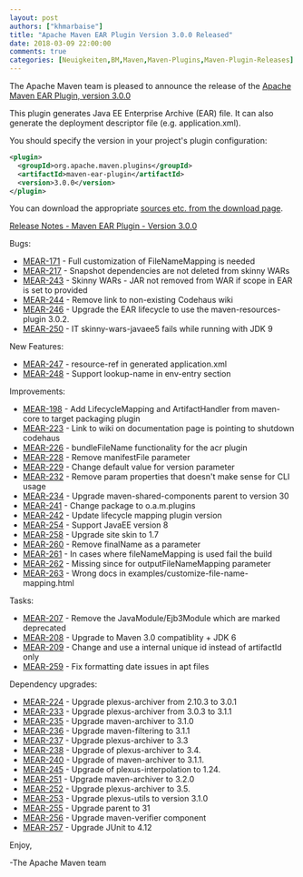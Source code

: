 ```yaml
---
layout: post
authors: ["khmarbaise"]
title: "Apache Maven EAR Plugin Version 3.0.0 Released"
date: 2018-03-09 22:00:00
comments: true
categories: [Neuigkeiten,BM,Maven,Maven-Plugins,Maven-Plugin-Releases]
---
```

The Apache Maven team is pleased to announce the release of the 
[Apache Maven EAR Plugin, version 3.0.0](https://maven.apache.org/plugins/maven-ear-plugin/)

This plugin generates Java EE Enterprise Archive (EAR) file. It can also
generate the deployment descriptor file (e.g. application.xml).

You should specify the version in your project's plugin configuration:

```xml
<plugin>
  <groupId>org.apache.maven.plugins</groupId>
  <artifactId>maven-ear-plugin</artifactId>
  <version>3.0.0</version>
</plugin>
```

You can download the appropriate [sources etc. from the download page](https://maven.apache.org/plugins/maven-ear-plugin/download.cgi).
 

<!-- more -->

[Release Notes - Maven EAR Plugin - Version 3.0.0](https://issues.apache.org/jira/secure/ReleaseNote.jspa?projectId=12317422&amp;version=12330696)

Bugs:

 * [MEAR-171](https://issues.apache.org/jira/browse/MEAR-171) - Full customization of FileNameMapping is needed
 * [MEAR-217](https://issues.apache.org/jira/browse/MEAR-217) - Snapshot dependencies are not deleted from skinny WARs
 * [MEAR-243](https://issues.apache.org/jira/browse/MEAR-243) - Skinny WARs - JAR not removed from WAR if scope in EAR is set to provided
 * [MEAR-244](https://issues.apache.org/jira/browse/MEAR-244) - Remove link to non-existing Codehaus wiki
 * [MEAR-246](https://issues.apache.org/jira/browse/MEAR-246) - Upgrade the EAR lifecycle to use the maven-resources-plugin 3.0.2.
 * [MEAR-250](https://issues.apache.org/jira/browse/MEAR-250) - IT skinny-wars-javaee5 fails while running with JDK 9

New Features:

 * [MEAR-247](https://issues.apache.org/jira/browse/MEAR-247) - resource-ref in generated application.xml
 * [MEAR-248](https://issues.apache.org/jira/browse/MEAR-248) - Support lookup-name in env-entry section

Improvements:

 * [MEAR-198](https://issues.apache.org/jira/browse/MEAR-198) - Add LifecycleMapping and ArtifactHandler from maven-core to target packaging plugin
 * [MEAR-223](https://issues.apache.org/jira/browse/MEAR-223) - Link to wiki on documentation page is pointing to shutdown codehaus
 * [MEAR-226](https://issues.apache.org/jira/browse/MEAR-226) - bundleFileName functionality for the acr plugin
 * [MEAR-228](https://issues.apache.org/jira/browse/MEAR-228) - Remove manifestFile parameter
 * [MEAR-229](https://issues.apache.org/jira/browse/MEAR-229) - Change default value for version parameter
 * [MEAR-232](https://issues.apache.org/jira/browse/MEAR-232) - Remove param properties that doesn't make sense for CLI usage
 * [MEAR-234](https://issues.apache.org/jira/browse/MEAR-234) - Upgrade maven-shared-components parent to version 30
 * [MEAR-241](https://issues.apache.org/jira/browse/MEAR-241) - Change package to o.a.m.plugins
 * [MEAR-242](https://issues.apache.org/jira/browse/MEAR-242) - Update lifecycle mapping plugin version
 * [MEAR-254](https://issues.apache.org/jira/browse/MEAR-254) - Support JavaEE version 8
 * [MEAR-258](https://issues.apache.org/jira/browse/MEAR-258) - Upgrade site skin to 1.7
 * [MEAR-260](https://issues.apache.org/jira/browse/MEAR-260) - Remove finalName as a parameter
 * [MEAR-261](https://issues.apache.org/jira/browse/MEAR-261) - In cases where fileNameMapping is used fail the build
 * [MEAR-262](https://issues.apache.org/jira/browse/MEAR-262) - Missing since for outputFileNameMapping parameter
 * [MEAR-263](https://issues.apache.org/jira/browse/MEAR-263) - Wrong docs in examples/customize-file-name-mapping.html

Tasks:

 * [MEAR-207](https://issues.apache.org/jira/browse/MEAR-207) - Remove the JavaModule/Ejb3Module which are marked deprecated
 * [MEAR-208](https://issues.apache.org/jira/browse/MEAR-208) - Upgrade to Maven 3.0 compatiblity + JDK 6
 * [MEAR-209](https://issues.apache.org/jira/browse/MEAR-209) - Change and use a internal unique id instead of artifactId only
 * [MEAR-259](https://issues.apache.org/jira/browse/MEAR-259) - Fix formatting date issues in apt files

Dependency upgrades:

 * [MEAR-224](https://issues.apache.org/jira/browse/MEAR-224) - Upgrade plexus-archiver from 2.10.3 to 3.0.1
 * [MEAR-233](https://issues.apache.org/jira/browse/MEAR-233) - Upgrade plexus-archiver from 3.0.3 to 3.1.1
 * [MEAR-235](https://issues.apache.org/jira/browse/MEAR-235) - Upgrade maven-archiver to 3.1.0
 * [MEAR-236](https://issues.apache.org/jira/browse/MEAR-236) - Upgrade maven-filtering to 3.1.1
 * [MEAR-237](https://issues.apache.org/jira/browse/MEAR-237) - Upgrade plexus-archiver to 3.3
 * [MEAR-238](https://issues.apache.org/jira/browse/MEAR-238) - Upgrade of plexus-archiver to 3.4.
 * [MEAR-240](https://issues.apache.org/jira/browse/MEAR-240) - Upgrade of maven-archiver to 3.1.1.
 * [MEAR-245](https://issues.apache.org/jira/browse/MEAR-245) - Upgrade of plexus-interpolation to 1.24.
 * [MEAR-251](https://issues.apache.org/jira/browse/MEAR-251) - Upgrade maven-archiver to 3.2.0
 * [MEAR-252](https://issues.apache.org/jira/browse/MEAR-252) - Upgrade plexus-archiver to 3.5.
 * [MEAR-253](https://issues.apache.org/jira/browse/MEAR-253) - Upgrade plexus-utils to version 3.1.0
 * [MEAR-255](https://issues.apache.org/jira/browse/MEAR-255) - Upgrade parent to 31
 * [MEAR-256](https://issues.apache.org/jira/browse/MEAR-256) - Upgrade maven-verifier component
 * [MEAR-257](https://issues.apache.org/jira/browse/MEAR-257) - Upgrade JUnit to 4.12

Enjoy,

-The Apache Maven team
